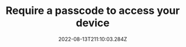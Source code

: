 ---
title: Require a passcode to access your device
date: "2022-08-13T211:10:03.284Z"
description: "As with the previous step, make sure that all your devices have at least one layer to prevent unwanted access. This could be a PIN, passcode, fingerprint or other biometric security mechanism. Make sure that any passwords or pins don’t correspond to known information like birthdays or names."
position: 11
section: "Phone"
---